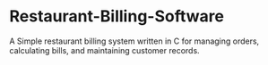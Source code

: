 # Restaurant-Billing-Software
A Simple restaurant billing system written in C for managing orders, calculating bills, and maintaining customer records.
